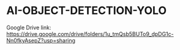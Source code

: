 # AI-OBJECT-DETECTION-YOLO

Google Drive link: <br>
https://drive.google.com/drive/folders/1u_tmQsb5BUTo9_dpDG1c-Nn0fkyAsepZ?usp=sharing